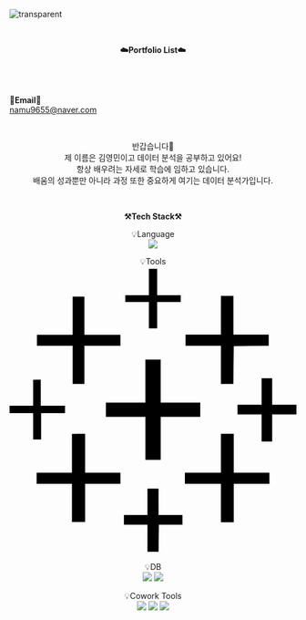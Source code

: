 ![transparent](https://capsule-render.vercel.app/api?type=transparent&fontColor=703ee5&text=YoungMinSW's%20GitHub%20&height=150&fontSize=60&desc=Welcome!&descAlignY=75&descAlign=60)

<br>

<p align="center">
    <Strong>☁️Portfolio List☁️</Strong><br><br>

<br><br>
<Strong>📧Email📧</Strong><br>namu9655@naver.com<br>

</p>

<br>

<p align="center">
반갑습니다👐<br>
제 이름은 김영민이고 데이터 분석을 공부하고 있어요!<br>
항상 배우려는 자세로 학습에 임하고 있습니다.<br>
배움의 성과뿐만 아니라 과정 또한 중요하게 여기는 데이터 분석가입니다.
</p>

<br>

<p align="center">
    <Strong>⚒️Tech Stack⚒️</Strong><br>
</p>

<p align="center" display="inline-block">
    💡Language <br>
    <img src="https://img.shields.io/badge/Python-3776AB?style=for-the-badge&logo=Python&logoColor=white">
</p>

<p align="center" display="inline-block">
    💡Tools <br>
     <svg role="img" viewBox="0 0 24 24" xmlns="http://www.w3.org/2000/svg"><title>Tableau</title><path d="M11.654.174V2.377H9.682v.58h1.972V5.16h.696V2.957h1.97v-.58h-1.97V.174h-.348zm6.03 2.262l-.002 1.623v1.623h-2.957v.927h2.957v3.188H18.725l.011-1.582.02-1.576 1.465-.02 1.46-.01v-.927H18.728V2.436h-.522zm-12.407.06V5.686H2.291v.925H5.277V9.801h.985V6.61h3.013v-.925H6.262V2.496H5.77zm6.086 5.27v3.593H8.06v1.188h3.304v3.596h1.28v-3.596H15.953v-1.188H12.643V7.766h-.637zm9.721 1.55v2.221h-2.012v.811h2.012v2.261h.887v-2.261H24v-.811h-2.029V9.317h-.422zm-19.111.131V11.621H0v.621H1.973v2.194H2.64v-2.194h2v-.62H2.609V9.446h-.318zm15.709 4.516v3.254h-3.016v.927h3.016v3.217h1.072v-3.216H21.74v-.928H18.754v-3.254h-.533zm-12.463.008v3.246H2.262v.928h2.957v3.189H6.32v-3.189h2.955v-.928H6.32V13.97h-.55zm6.316 4.578l.002 1.103v1.1H9.566v.812h1.971v2.262h.928l.012-1.119.017-1.143H14.463v-.812h-2V18.549h-.465z"/></svg>   
  
</p>
<p align="center" display="inline-block">
    💡DB <br>
    <img src="https://img.shields.io/badge/MongoDB-47A248?style=for-the-badge&logo=MongoDB&logoColor=white">
    <img src="https://img.shields.io/badge/mysql-4479A1?style=for-the-badge&logo=mysql&logoColor=white">
</p>

<p align="center" display="inline-block">
    💡Cowork Tools <br>
    <img src="https://img.shields.io/badge/Github-000000?style=for-the-badge&logo=github&logoColor=white">
    <img src="https://img.shields.io/badge/Notion-000000?style=for-the-badge&logo=notion&logoColor=white">
    <img src="https://img.shields.io/badge/Slack-4A154B?style=for-the-badge&logo=slack&logoColor=white">
</p>
